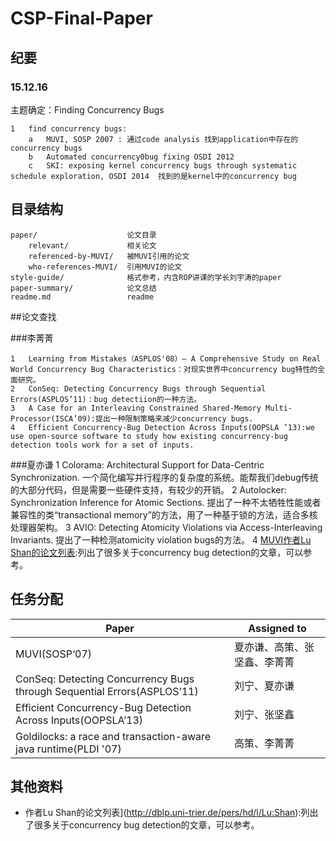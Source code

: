 # CSP-Final-Paper

## 纪要

### 15.12.16

主题确定：Finding Concurrency Bugs

	1	find concurrency bugs:
		a	MUVI, SOSP 2007 : 通过code analysis 找到application中存在的concurrency bugs
		b	Automated concurrency0bug fixing OSDI 2012
		c	SKI: exposing kernel concurrency bugs through systematic schedule exploration, OSDI 2014  找到的是kernel中的concurrency bug


## 目录结构

	paper/                    论文目录
		relevant/             相关论文
		referenced-by-MUVI/   被MUVI引用的论文
		who-references-MUVI/  引用MUVI的论文
	style-guide/              格式参考，内含ROP讲课的学长刘宇涛的paper
	paper-summary/            论文总结
	readme.md                 readme

##论文查找

###李菁菁 

    1   Learning from Mistakes（ASPLOS'08）— A Comprehensive Study on Real World Concurrency Bug Characteristics：对现实世界中concurrency bug特性的全面研究。
    2   ConSeq: Detecting Concurrency Bugs through Sequential Errors(ASPLOS’11)：bug detectiion的一种方法。
    3   A Case for an Interleaving Constrained Shared-Memory Multi-Processor(ISCA’09):提出一种限制策略来减少concurrency bugs.
    4   Efficient Concurrency-Bug Detection Across Inputs(OOPSLA ’13):we use open-source software to study how existing concurrency-bug detection tools work for a set of inputs.

###夏亦谦
    1   Colorama: Architectural Support for Data-Centric Synchronization. 一个简化编写并行程序的复杂度的系统。能帮我们debug传统的大部分代码，但是需要一些硬件支持，有较少的开销。
    2   Autolocker: Synchronization Inference for Atomic Sections. 提出了一种不太牺牲性能或者兼容性的类“transactional memory”的方法，用了一种基于锁的方法，适合多核处理器架构。
    3   AVIO: Detecting Atomicity Violations via Access-Interleaving Invariants. 提出了一种检测atomicity violation bugs的方法。
    4   [MUVI作者Lu Shan的论文列表](http://dblp.uni-trier.de/pers/hd/l/Lu:Shan):列出了很多关于concurrency bug detection的文章，可以参考。 

## 任务分配

Paper                                                                           | Assigned to
-------------                                                                   | -------------
MUVI(SOSP‘07)                                                                   | 夏亦谦、高策、张坚鑫、李菁菁
ConSeq: Detecting Concurrency Bugs through Sequential Errors(ASPLOS’11)         | 刘宁、夏亦谦
Efficient Concurrency-Bug Detection Across Inputs(OOPSLA’13)                    | 刘宁、张坚鑫
Goldilocks: a race and transaction-aware java runtime(PLDI '07)  | 高策、李菁菁

## 其他资料
* 作者Lu Shan的论文列表](http://dblp.uni-trier.de/pers/hd/l/Lu:Shan):列出了很多关于concurrency bug detection的文章，可以参考。
